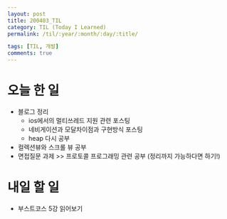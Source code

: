 ```yaml
---
layout: post
title: 200403_TIL
category: TIL (Today I Learned)
permalink: /til/:year/:month/:day/:title/

tags: [TIL, 개발]
comments: true
---
```


# 오늘 한 일

- 블로그 정리
  - ios에서의 멀티쓰레드 지원 관련 포스팅
  - 네비게이션과 모달차이점과 구현방식 포스팅
  - heap 다시 공부
- 컬렉션뷰와 스크롤 뷰 공부
- 면접질문 과제 >> 프로토콜 프로그래밍 관련 공부 (정리까지 가능하다면 하기!)

# 내일 할 일

- 부스트코스 5강 읽어보기
